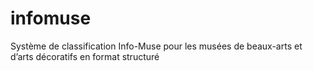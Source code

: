 # infomuse
Système de classification Info-Muse pour les musées de beaux-arts et d’arts décoratifs en format structuré
